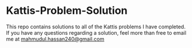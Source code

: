 # Kattis-Problem-Solution
This repo contains solutions to all of the Kattis problems I have completed. If you have any questions regarding a solution, feel more than free to email me at mahmudul.hassan240@gmail.com
